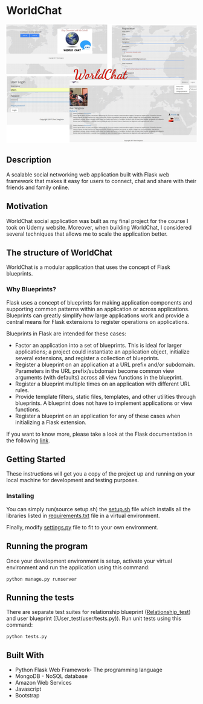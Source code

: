 # WorldChat

![alt text](/static/img/final.jpg)

## Description

A scalable social networking web application built with Flask web framework that
makes it easy for users to connect, chat and share with their friends and family online. 

## Motivation

WorldChat social application was built as my final project for the course I took on Udemy website.
Moreover, when building WorldChat, I considered several techniques that allows me to scale the application better.

## The structure of WorldChat

WorldChat is a modular application that uses the concept of Flask blueprints. 

### Why Blueprints?

Flask uses a concept of blueprints for making application components and supporting common patterns within an application or across applications. Blueprints can greatly simplify how large applications work and provide a central means for Flask extensions to register operations on applications.

Blueprints in Flask are intended for these cases:

* Factor an application into a set of blueprints. This is ideal for larger applications; a project could instantiate an application object, initialize several extensions, and register a collection of blueprints.
* Register a blueprint on an application at a URL prefix and/or subdomain. Parameters in the URL prefix/subdomain become common view arguments (with defaults) across all view functions in the blueprint.
* Register a blueprint multiple times on an application with different URL rules.
* Provide template filters, static files, templates, and other utilities through blueprints. A blueprint does not have to implement applications or view functions.
* Register a blueprint on an application for any of these cases when initializing a Flask extension.

If you want to know more, please take a look at the Flask documentation in the following [link](http://flask.pocoo.org/docs/0.12/blueprints/).

## Getting Started

These instructions will get you a copy of the project up and running on your local machine for development and testing purposes.

### Installing

You can simply run(source setup.sh) the [setup.sh](setup.sh) file which installs 
all the libraries listed in [requirements.txt](requirements.txt) file in a  virtual environment.

Finally, modify [settings.py](settings.py.bak) file to fit to your own environment.

## Running the program

Once your development environment is setup, activate your virtual environment and run the application using this command:

```
python manage.py runserver
```

## Running the tests

There are separate test suites for relationship blueprint ([Relationship_test](relationship/tests.py)) and user blueprint ([User_test(user/tests.py)). 
Run unit tests using this command:

```
python tests.py
```

## Built With

* Python Flask Web Framework- The programming language
* MongoDB - NoSQL database
* Amazon Web Services
* Javascript
* Bootstrap



